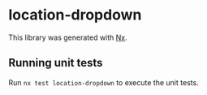 # location-dropdown

This library was generated with [Nx](https://nx.dev).

## Running unit tests

Run `nx test location-dropdown` to execute the unit tests.
